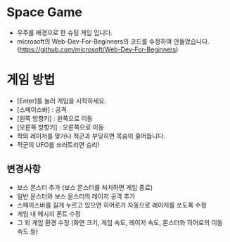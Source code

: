 # Space Game
* 우주를 배경으로 한 슈팅 게임 입니다. 
* microsoft의 Web-Dev-For-Beginners의 코드를 수정하여 만들었습니다. (https://github.com/microsoft/Web-Dev-For-Beginners)

# 게임 방법
* [Enter]를 눌러 게임을 시작하세요.
* [스페이스바] : 공격
* [왼쪽 방향키] : 왼쪽으로 이동
* [오른쪽 방향키] : 오른쪽으로 이동
* 적의 레이저를 맞거나 적군과 부딪히면 목숨이 줄어듭니다.
* 적군의 UFO를 쓰러트리면 승리!

## 변경사항
* 보스 몬스터 추가 (보스 몬스터를 처치하면 게임 종료)
* 일반 몬스터와 보스 몬스터의 레이저 공격 추가
* 스페이스바를 길게 누르고 있으면 히어로가 자동으로 레이저를 쏘도록 수정
* 게임 내 메시지 폰트 수정
* 그 외 게임 환경 수정 (화면 크기, 게임 속도, 레이저 속도, 몬스터와 히어로의 이동 속도 등)
